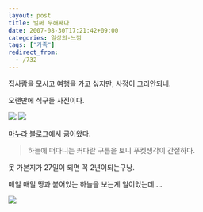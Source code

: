 ```yaml
---
layout: post
title: 벌써 두해째다
date: 2007-08-30T17:21:42+09:00
categories: 일상의-느낌
tags: ["가족"]
redirect_from:
  - /732
---
```


집사람을 모시고 여행을 가고 싶지만, 사정이 그리안되네.

오랜만에 식구들 사진이다.

<img src="http://pds5.egloos.com/pds/200708/16/87/b0037287_46c3182b64db3.jpg">

<img src="http://pds3.egloos.com/pds/200708/16/87/b0037287_46c3199d16833.jpg">

<a href="http://tiyny.egloos.com" target="_blank">마누라 블로그</a>에서 긁어왔다.

> 하늘에 떠다니는 커다란 구름을 보니 푸켓생각이 간절하다.

못 가본지가 27일이 되면 꼭 2년이되는구낭.

매일 매일 땅과 붙어있는 하늘을 보는게 일이었는데....

<img src="http://pds4.egloos.com/pds/200708/21/87/b0037287_46cabb1a12f04.jpg">


